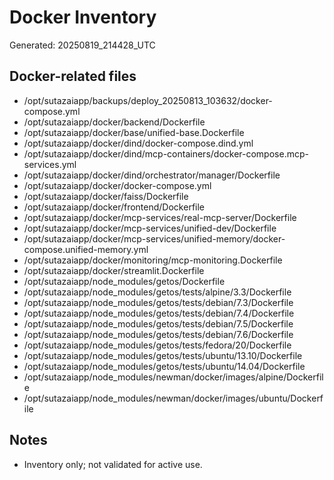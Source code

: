 # Docker Inventory
Generated: 20250819_214428_UTC

## Docker-related files
  - /opt/sutazaiapp/backups/deploy_20250813_103632/docker-compose.yml
  - /opt/sutazaiapp/docker/backend/Dockerfile
  - /opt/sutazaiapp/docker/base/unified-base.Dockerfile
  - /opt/sutazaiapp/docker/dind/docker-compose.dind.yml
  - /opt/sutazaiapp/docker/dind/mcp-containers/docker-compose.mcp-services.yml
  - /opt/sutazaiapp/docker/dind/orchestrator/manager/Dockerfile
  - /opt/sutazaiapp/docker/docker-compose.yml
  - /opt/sutazaiapp/docker/faiss/Dockerfile
  - /opt/sutazaiapp/docker/frontend/Dockerfile
  - /opt/sutazaiapp/docker/mcp-services/real-mcp-server/Dockerfile
  - /opt/sutazaiapp/docker/mcp-services/unified-dev/Dockerfile
  - /opt/sutazaiapp/docker/mcp-services/unified-memory/docker-compose.unified-memory.yml
  - /opt/sutazaiapp/docker/monitoring/mcp-monitoring.Dockerfile
  - /opt/sutazaiapp/docker/streamlit.Dockerfile
  - /opt/sutazaiapp/node_modules/getos/Dockerfile
  - /opt/sutazaiapp/node_modules/getos/tests/alpine/3.3/Dockerfile
  - /opt/sutazaiapp/node_modules/getos/tests/debian/7.3/Dockerfile
  - /opt/sutazaiapp/node_modules/getos/tests/debian/7.4/Dockerfile
  - /opt/sutazaiapp/node_modules/getos/tests/debian/7.5/Dockerfile
  - /opt/sutazaiapp/node_modules/getos/tests/debian/7.6/Dockerfile
  - /opt/sutazaiapp/node_modules/getos/tests/fedora/20/Dockerfile
  - /opt/sutazaiapp/node_modules/getos/tests/ubuntu/13.10/Dockerfile
  - /opt/sutazaiapp/node_modules/getos/tests/ubuntu/14.04/Dockerfile
  - /opt/sutazaiapp/node_modules/newman/docker/images/alpine/Dockerfile
  - /opt/sutazaiapp/node_modules/newman/docker/images/ubuntu/Dockerfile

## Notes
- Inventory only; not validated for active use.
